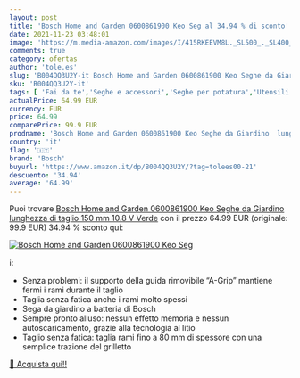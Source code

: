 ```yaml
---
layout: post
title: 'Bosch Home and Garden 0600861900 Keo Seg al 34.94 % di sconto'
date: 2021-11-23 03:48:01
image: 'https://m.media-amazon.com/images/I/415RKEEVM8L._SL500_._SL400_.jpg'
comments: true
category: ofertas
author: 'tole.es'
slug: 'B004QQ3U2Y-it Bosch Home and Garden 0600861900 Keo Seghe da Giardino...'
sku: 'B004QQ3U2Y-it'
tags: [ 'Fai da te','Seghe e accessori','Seghe per potatura','Utensili a mano','Utensili elettrici e a mano','bosch', ]
actualPrice: 64.99 EUR
currency: EUR
price: 64.99
comparePrice: 99.9 EUR
prodname: 'Bosch Home and Garden 0600861900 Keo Seghe da Giardino  lunghezza di taglio 150 mm  10.8 V  Verde'
country: 'it'
flag: '🇮🇹'
brand: 'Bosch'
buyurl: 'https://www.amazon.it/dp/B004QQ3U2Y/?tag=tolees00-21'
descuento: '34.94'
average: '64.99'
---
```


Puoi trovare [Bosch Home and Garden 0600861900 Keo Seghe da Giardino  lunghezza di taglio 150 mm  10.8 V  Verde](https://www.amazon.it/dp/B004QQ3U2Y/?tag=tolees00-21) con il prezzo 64.99 EUR (originale: 99.9 EUR) 34.94 % sconto qui:

[![Bosch Home and Garden 0600861900 Keo Seg](https://m.media-amazon.com/images/I/415RKEEVM8L._SL500_._SL400_.jpg)](https://www.amazon.it/dp/B004QQ3U2Y/?tag=tolees00-21)

ℹ️:

- Senza problemi: il supporto della guida rimovibile “A-Grip” mantiene fermi i rami durante il taglio
- Taglia senza fatica anche i rami molto spessi
- Sega da giardino a batteria di Bosch
- Sempre pronto alluso: nessun effetto memoria e nessun autoscaricamento, grazie alla tecnologia al litio
- Taglio senza fatica: taglia rami fino a 80 mm di spessore con una semplice trazione del grilletto

[🛒 Acquista qui!!](https://www.amazon.it/dp/B004QQ3U2Y/?tag=tolees00-21)
